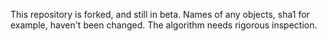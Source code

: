 This repository is forked, and still in beta. Names of any objects, sha1 for example, haven't been changed. The algorithm needs rigorous inspection.
